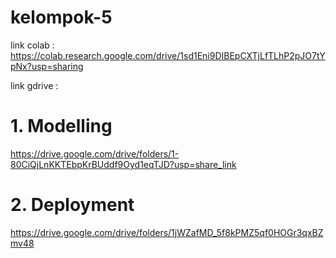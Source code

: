 # kelompok-5

link colab :
https://colab.research.google.com/drive/1sd1Eni9DIBEpCXTjLfTLhP2pJO7tYpNx?usp=sharing

link gdrive :
# 1. Modelling
https://drive.google.com/drive/folders/1-80CiQjLnKKTEbpKrBUddf9Oyd1eqTJD?usp=share_link
# 2. Deployment
https://drive.google.com/drive/folders/1jWZafMD_5f8kPMZ5qf0HOGr3qxBZmv48
